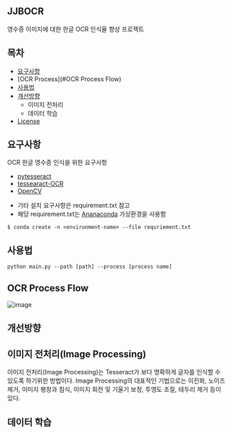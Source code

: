 JJBOCR
------------------
영수증 이미지에 대한 한글 OCR 인식율 향상 프로젝트

목차
-----------------

  * [요구사항](#요구사항)
  * [OCR Process](#OCR Process Flow)
  * [사용법](#사용법) 
  * [개선방향](#개선방향)
    * 이미지 전처리
    * 데이터 학습
  * [License](#license)

요구사항
------------

OCR 한글 영수증 인식을 위한 요구사항

  * [pytesseract][pytessearct]
  * [tessearact-OCR][tessearact-OCR]
  * [OpenCV][opencv]


[opencv]: https://opencv.org/
[python]: https://www.python.org/
[pytessearct]: https://github.com/madmaze/pytesseract/
[tessearact-OCR]: https://github.com/UB-Mannheim/tesseract/wiki
[ananaconda]: https://www.anaconda.com/
 * 기타 설치 요구사항은 requirement.txt 참고
 * 해당 requirement.txt는 [Ananaconda][ananaconda] 가상환경을 사용함
```
$ conda create -n <environment-name> --file requriement.txt
```


사용법
----------------------------
```shell
python main.py --path [path] --process [process name]
```

OCR Process Flow
-------------------------
![image](https://user-images.githubusercontent.com/64830434/198179750-1136d80b-a302-4a57-a9ce-eefe359f73b8.png)

개선방향
----------------------
## 이미지 전처리(Image Processing)
이미지 전처리(Image Processing)는 Tesseract가 보다 명확하게 글자를 인식할 수 있도록 하기위한
방법이다. Image Processing의 대표적인 기법으로는 이진화, 노이즈 제거, 이미지 팽창과
침식, 이미지 회전 및 기울기 보정, 투명도 조절, 테두리 제거 등이 있다.

## 데이터 학습
